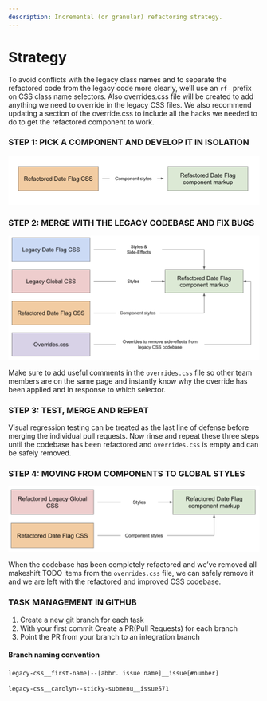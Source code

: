 ```yaml
---
description: Incremental (or granular) refactoring strategy.
---
```


# Strategy

To avoid conflicts with the legacy class names and to separate the refactored code from the legacy code more clearly, we’ll use an `rf-` prefix on CSS class name selectors. Also overrides.css file will be created to add anything we need to override in the legacy CSS files. We also recommend updating a section of the override.css to include all the hacks we needed to do to get the refactored component to work. 

### STEP 1: PICK A COMPONENT AND DEVELOP IT IN ISOLATION

![Building refactored Date Flag component CSS and Markup in isolation.](../../../.gitbook/assets/screen-shot-2021-08-10-at-9.53.04-am.png)

### STEP 2: MERGE WITH THE LEGACY CODEBASE AND FIX BUGS

![We are adding overrides.css to override the legacy styles.](../../../.gitbook/assets/screen-shot-2021-08-10-at-9.53.17-am.png)

Make sure to add useful comments in the `overrides.css` file so other team members are on the same page and instantly know why the override has been applied and in response to which selector.

### STEP 3: TEST, MERGE AND REPEAT

Visual regression testing can be treated as the last line of defense before merging the individual pull requests. Now rinse and repeat these three steps until the codebase has been refactored and `overrides.css` is empty and can be safely removed.

### STEP 4: MOVING FROM COMPONENTS TO GLOBAL STYLES

![Removing legacy global styles and overrides.css once the codebase has been completely refactored.](../../../.gitbook/assets/screen-shot-2021-08-10-at-9.53.35-am.png)

When the codebase has been completely refactored and we’ve removed all makeshift TODO items from the `overrides.css` file, we can safely remove it and we are left with the refactored and improved CSS codebase.

### TASK MANAGEMENT IN GITHUB

1. Create a new git branch for each task
2. With your first commit Create a PR\(Pull Requests\) for each branch
3. Point the PR from your branch to an integration branch

#### Branch naming convention 

`legacy-css__first-name]--[abbr. issue name]__issue[#number]` 

 `legacy-css__carolyn--sticky-submenu__issue571`

